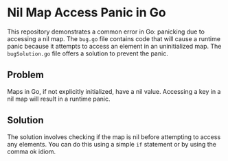 # Nil Map Access Panic in Go

This repository demonstrates a common error in Go: panicking due to accessing a nil map.  The `bug.go` file contains code that will cause a runtime panic because it attempts to access an element in an uninitialized map.  The `bugSolution.go` file offers a solution to prevent the panic.

## Problem

Maps in Go, if not explicitly initialized, have a nil value. Accessing a key in a nil map will result in a runtime panic.

## Solution

The solution involves checking if the map is nil before attempting to access any elements.  You can do this using a simple `if` statement or by using the comma ok idiom.
